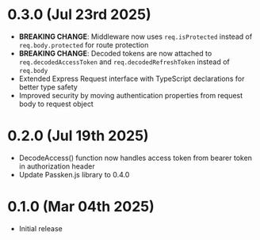 # 0.3.0 (Jul 23rd 2025)

- **BREAKING CHANGE**: Middleware now uses `req.isProtected` instead of `req.body.protected` for route protection
- **BREAKING CHANGE**: Decoded tokens are now attached to `req.decodedAccessToken` and `req.decodedRefreshToken` instead of `req.body`
- Extended Express Request interface with TypeScript declarations for better type safety
- Improved security by moving authentication properties from request body to request object

# 0.2.0 (Jul 19th 2025)

- DecodeAccess() function now handles access token from bearer token in authorization header
- Update Passken.js library to 0.4.0

# 0.1.0 (Mar 04th 2025)

- Initial release
